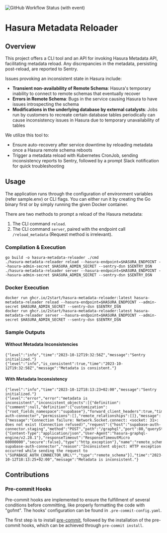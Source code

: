 ![GitHub Workflow Status (with event)](https://img.shields.io/github/actions/workflow/status/2start/hasura-metadata-reloader/build-and-push-with-semver.yaml)

# Hasura Metadata Reloader

## Overview

This project offers a CLI tool and an API for invoking Hasura Metadata API, facilitating metadata reload. Any discrepancies in the metadata, persisting post-reload, are reported to Sentry.

Issues provoking an inconsistent state in Hasura include:

- **Transient non-availability of Remote Schema**: Hasura's temporary inability to connect to remote schemas that eventually recover
- **Errors in Remote Schema**: Bugs in the service causing Hasura to have issues introspecting the schema
- **Modifications in the underlying database by external catalysts**: Jobs run by customers to recreate certain database tables periodically can cause inconsistency issues in Hasura due to temporary unavailability of tables

We utilize this tool to:

- Ensure auto-recovery after service downtime by reloading metadata once a Hasura remote schema reboots
- Trigger a metadata reload with Kubernetes CronJob, sending inconsistency reports to Sentry, followed by a prompt Slack notification for quick troubleshooting

## Usage

The application runs through the configuration of environment variables (refer sample.env) or CLI flags. You can either run it by creating the Go binary first or by simply running the given Docker container.

There are two methods to prompt a reload of the Hasura metadata:

1. The CLI command `reload`.
2. The CLI command `server`, paired with the endpoint call `/reload_metadata` (Request method is irrelevant).

### Compilation & Execution

```shell
go build -o hasura-metadata-reloader ./cmd
./hasura-metadata-reloader reload --hasura-endpoint=$HASURA_ENDPOINT --hasura-admin-secret $HASURA_ADMIN_SECRET --sentry-dsn $SENTRY_DSN
./hasura-metadata-reloader server --hasura-endpoint=$HASURA_ENDPOINT --hasura-admin-secret $HASURA_ADMIN_SECRET --sentry-dsn $SENTRY_DSN
```

### Docker Execution

```shell
docker run ghcr.io/2start/hasura-metadata-reloader:latest hasura-metadata-reloader reload --hasura-endpoint=$HASURA_ENDPOINT --admin-secret $HASURA_ADMIN_SECRET --sentry-dsn $SENTRY_DSN
docker run ghcr.io/2start/hasura-metadata-reloader:latest hasura-metadata-reloader server --hasura-endpoint=$HASURA_ENDPOINT --admin-secret $HASURA_ADMIN_SECRET --sentry-dsn $SENTRY_DSN
```

### Sample Outputs

#### Without Metadata Inconsistencies

```shell
{"level":"info","time":"2023-10-12T19:32:56Z","message":"Sentry initialized."}
{"level":"info","is_consistent":true,"time":"2023-10-12T19:32:58Z","message":"Metadata is consistent."}
```

#### With Metadata Inconsistency

```shell
{"level":"info","time":"2023-10-12T18:13:23+02:00","message":"Sentry initialized."}
{"level":"error","error":"metadata is inconsistent","inconsistent_objects":[{"definition":{"comment":null,"definition":{"customization":{"root_fields_namespace":"supabase"},"forward_client_headers":true,"timeout_seconds":60,"url_from_env":"SUPABASE_AUTH_CONNECTOR_URL"},"name":"supabase-auth-connector","permissions":[],"remote_relationships":[]},"message":{"message":"Connection failure: Network.Socket.connect: <socket: 31>: does not exist (Connection refused)","request":{"host":"supabase-auth-connector.staging","method":"POST","path":"/graphql","port":80,"queryString":"","requestHeaders":{"Content-Type":"application/json","User-Agent":"hasura-graphql-engine/v2.28.1"},"responseTimeout":"ResponseTimeoutMicro 60000000","secure":false},"type":"http_exception"},"name":"remote_schema supabase-auth-connector","reason":"Inconsistent object: HTTP exception occurred while sending the request to \"SUPABASE_AUTH_CONNECTOR_URL\"","type":"remote_schema"}],"time":"2023-10-12T18:13:25+02:00","message":"Metadata is inconsistent."}
```

## Contributions

### Pre-commit Hooks

Pre-commit hooks are implemented to ensure the fulfillment of several conditions before committing, like properly formatting the code with "gofmt". The hooks' configuration can be found in `.pre-commit-config.yaml`.

The first step is to install [pre-commit](https://pre-commit.com/#install), followed by the installation of the pre-commit hooks, which can be achieved through `pre-commit install`.
